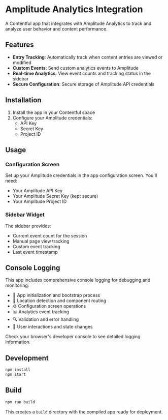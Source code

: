 # Amplitude Analytics Integration

A Contentful app that integrates with Amplitude Analytics to track and analyze user behavior and content performance.

## Features

- **Entry Tracking**: Automatically track when content entries are viewed or modified
- **Custom Events**: Send custom analytics events to Amplitude
- **Real-time Analytics**: View event counts and tracking status in the sidebar
- **Secure Configuration**: Secure storage of Amplitude API credentials

## Installation

1. Install the app in your Contentful space
2. Configure your Amplitude credentials:
   - API Key
   - Secret Key  
   - Project ID

## Usage

### Configuration Screen
Set up your Amplitude credentials in the app configuration screen. You'll need:
- Your Amplitude API Key
- Your Amplitude Secret Key (kept secure)
- Your Amplitude Project ID

### Sidebar Widget
The sidebar provides:
- Current event count for the session
- Manual page view tracking
- Custom event tracking
- Last event timestamp

## Console Logging

This app includes comprehensive console logging for debugging and monitoring:

- 🚀 App initialization and bootstrap process
- 📍 Location detection and component routing
- ⚙️ Configuration screen operations
- 📊 Analytics event tracking
- 🔍 Validation and error handling
- 📝 User interactions and state changes

Check your browser's developer console to see detailed logging information.

## Development

```bash
npm install
npm start
```

## Build

```bash
npm run build
```

This creates a `build` directory with the compiled app ready for deployment.
